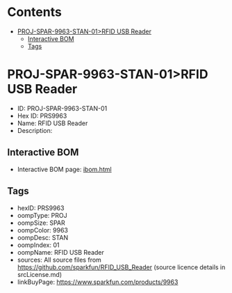 



Contents
========

* [PROJ-SPAR-9963-STAN-01>RFID USB Reader](#proj-spar-9963-stan-01rfid-usb-reader)
	* [Interactive BOM](#interactive-bom)
	* [Tags](#tags)

# PROJ-SPAR-9963-STAN-01>RFID USB Reader

- ID: PROJ-SPAR-9963-STAN-01
- Hex ID: PRS9963
- Name: RFID USB Reader
- Description: 

## Interactive BOM

- Interactive BOM page: [ibom.html](kicad/bom/ibom.html)

## Tags

- hexID: PRS9963
- oompType: PROJ
- oompSize: SPAR
- oompColor: 9963
- oompDesc: STAN
- oompIndex: 01
- oompName: RFID USB Reader
- sources: All source files from https://github.com/sparkfun/RFID_USB_Reader (source licence details in srcLicense.md)
- linkBuyPage: https://www.sparkfun.com/products/9963

